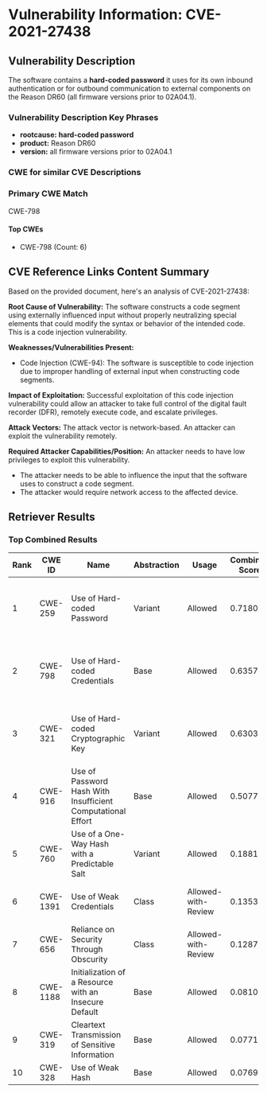 # Vulnerability Information: CVE-2021-27438

## Vulnerability Description
The software contains a **hard-coded password** it uses for its own inbound authentication or for outbound communication to external components on the Reason DR60 (all firmware versions prior to 02A04.1).

### Vulnerability Description Key Phrases
- **rootcause:** **hard-coded password**
- **product:** Reason DR60
- **version:** all firmware versions prior to 02A04.1

### CWE for similar CVE Descriptions
### Primary CWE Match
CWE-798

#### Top CWEs
- CWE-798 (Count: 6)

## CVE Reference Links Content Summary
Based on the provided document, here's an analysis of CVE-2021-27438:

**Root Cause of Vulnerability:**
The software constructs a code segment using externally influenced input without properly neutralizing special elements that could modify the syntax or behavior of the intended code. This is a code injection vulnerability.

**Weaknesses/Vulnerabilities Present:**
- Code Injection (CWE-94): The software is susceptible to code injection due to improper handling of external input when constructing code segments.

**Impact of Exploitation:**
Successful exploitation of this code injection vulnerability could allow an attacker to take full control of the digital fault recorder (DFR), remotely execute code, and escalate privileges.

**Attack Vectors:**
The attack vector is network-based. An attacker can exploit the vulnerability remotely.

**Required Attacker Capabilities/Position:**
An attacker needs to have low privileges to exploit this vulnerability.
- The attacker needs to be able to influence the input that the software uses to construct a code segment.
- The attacker would require network access to the affected device.

## Retriever Results

### Top Combined Results

| Rank | CWE ID | Name | Abstraction | Usage | Combined Score | Retrievers | Individual Scores |
|------|--------|------|-------------|-------|---------------|------------|-------------------|
| 1 | CWE-259 | Use of Hard-coded Password | Variant | Allowed | 0.7180 | dense, sparse, graph | dense: 0.528, sparse: 0.309, graph: 0.943 |
| 2 | CWE-798 | Use of Hard-coded Credentials | Base | Allowed | 0.6357 | dense, sparse, graph | dense: 0.462, sparse: 0.221, graph: 0.778 |
| 3 | CWE-321 | Use of Hard-coded Cryptographic Key | Variant | Allowed | 0.6303 | dense, sparse, graph | dense: 0.465, sparse: 0.202, graph: 0.937 |
| 4 | CWE-916 | Use of Password Hash With Insufficient Computational Effort | Base | Allowed | 0.5077 | dense, sparse, graph | dense: 0.448, sparse: 0.163, graph: 0.531 |
| 5 | CWE-760 | Use of a One-Way Hash with a Predictable Salt | Variant | Allowed | 0.1881 | sparse, graph | sparse: 0.141, graph: 0.344 |
| 6 | CWE-1391 | Use of Weak Credentials | Class | Allowed-with-Review | 0.1353 | sparse, graph | sparse: 0.168, graph: 0.376 |
| 7 | CWE-656 | Reliance on Security Through Obscurity | Class | Allowed-with-Review | 0.1287 | sparse, graph | sparse: 0.156, graph: 0.363 |
| 8 | CWE-1188 | Initialization of a Resource with an Insecure Default | Base | Allowed | 0.0810 | sparse | sparse: 0.142 |
| 9 | CWE-319 | Cleartext Transmission of Sensitive Information | Base | Allowed | 0.0771 | sparse | sparse: 0.135 |
| 10 | CWE-328 | Use of Weak Hash | Base | Allowed | 0.0769 | sparse | sparse: 0.134 |

